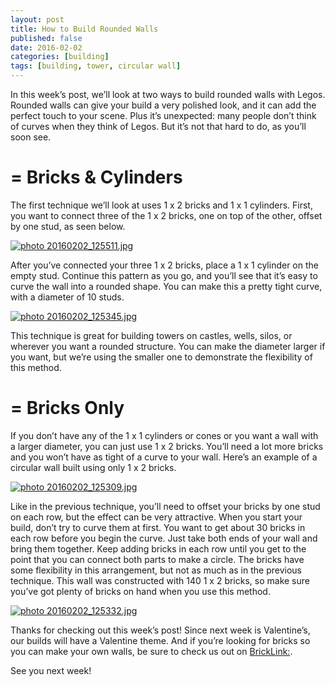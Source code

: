 ```yaml
---
layout: post
title: How to Build Rounded Walls
published: false
date: 2016-02-02
categories: [building]
tags: [building, tower, circular wall]
---
```


In this week’s post, we’ll look at two ways to build rounded walls with Legos.  Rounded walls can give your build a very polished look, and it can add the perfect touch to your scene.  Plus it’s unexpected: many people don’t think of curves when they think of Legos.  But it’s not that hard to do, as you’ll soon see.

#  = 	Bricks & Cylinders

The first technique we’ll look at uses 1 x 2 bricks and 1 x 1 cylinders.  First, you want to connect three of the 1 x 2 bricks, one on top of the other, offset by one stud, as seen below.

<a href="http://s63.photobucket.com/user/anellas/media/20160202_125511.jpg.html" target="_blank"><img src="http://i63.photobucket.com/albums/h144/anellas/20160202_125511.jpg" border="0" alt=" photo 20160202_125511.jpg"/></a>

After you’ve connected your three 1 x 2 bricks, place a 1 x 1 cylinder on the empty stud.  Continue this pattern as you go, and you’ll see that it’s easy to curve the wall into a rounded shape.  You can make this a pretty tight curve, with a diameter of 10 studs.

<a href="http://s63.photobucket.com/user/anellas/media/20160202_125345.jpg.html" target="_blank"><img src="http://i63.photobucket.com/albums/h144/anellas/20160202_125345.jpg" border="0" alt=" photo 20160202_125345.jpg"/></a>

This technique is great for building towers on castles, wells, silos, or wherever you want a rounded structure.  You can make the diameter larger if you want, but we’re using the smaller one to demonstrate the flexibility of this method.

#  = 	Bricks Only

If you don’t have any of the 1 x 1 cylinders or cones or you want a wall with a larger diameter, you can just use 1 x 2 bricks.  You’ll need a lot more bricks and you won’t have as tight of a curve to your wall.  Here’s an example of a circular wall built using only 1 x 2 bricks.  

<a href="http://s63.photobucket.com/user/anellas/media/20160202_125309.jpg.html" target="_blank"><img src="http://i63.photobucket.com/albums/h144/anellas/20160202_125309.jpg" border="0" alt=" photo 20160202_125309.jpg"/></a>

Like in the previous technique, you’ll need to offset your bricks by one stud on each row, but the effect can be very attractive.  When you start your build, don’t try to curve them at first.  You want to get about 30 bricks in each row before you begin the curve.   Just take both ends of your wall and bring them together.  Keep adding bricks in each row until you get to the point that you can connect both parts to make a circle.  The bricks have some flexibility in this arrangement, but not as much as in the previous technique.  This wall was constructed with 140 1 x 2 bricks, so make sure you’ve got plenty of bricks on hand when you use this method.

<a href="http://s63.photobucket.com/user/anellas/media/20160202_125332.jpg.html" target="_blank"><img src="http://i63.photobucket.com/albums/h144/anellas/20160202_125332.jpg" border="0" alt=" photo 20160202_125332.jpg"/></a>

Thanks for checking out this week’s post!  Since next week is Valentine’s, our builds will have a Valentine theme.  And if you’re looking for bricks so you can make your own walls, be sure to check us out on [BrickLink:]( http://www.bricklink.com/store.asp?p=AdobeBrick).  

See you next week!
